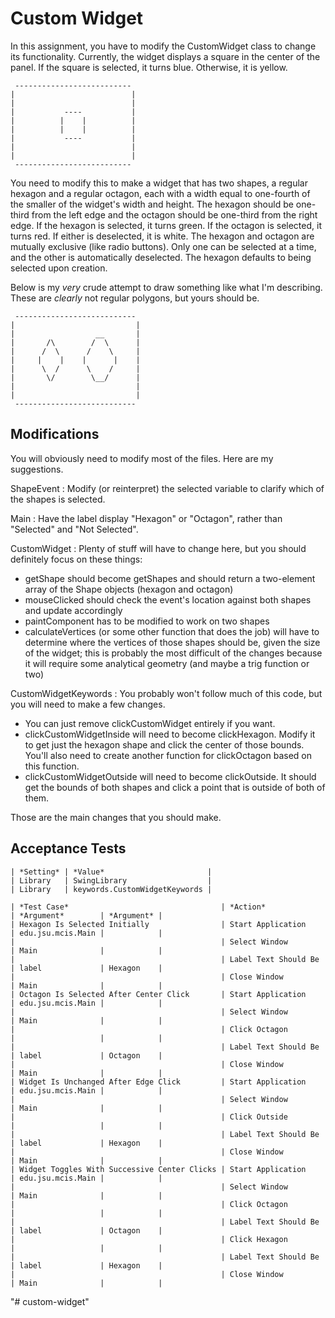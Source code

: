 # Custom Widget
In this assignment, you have to modify the CustomWidget class to change its functionality. Currently, the widget displays a square in the center of the panel. If the square is selected, it turns blue. Otherwise, it is yellow.

     --------------------------
    |                          |
    |                          |
    |           ----           |
    |          |    |          |
    |          |    |          |
    |           ----           |
    |                          |
    |                          |
     -------------------------- 
 
You need to modify this to make a widget that has two shapes, a regular hexagon and a regular octagon, each with a width equal to one-fourth of the smaller of the widget's width and height. The hexagon should be one-third from the left edge and the octagon should be one-third from the right edge. If the hexagon is selected, it turns green. If the octagon is selected, it turns red. If either is deselected, it is white. The hexagon and octagon are mutually exclusive (like radio buttons). Only one can be selected at a time, and the other is automatically deselected. The hexagon defaults to being selected upon creation.

Below is my *very* crude attempt to draw something like what I'm describing. These are *clearly* not regular polygons, but yours should be.

     ---------------------------
    |                           |
    |                  __       |
    |       /\        /  \      |
    |      /  \      /    \     |
    |     |    |    |      |    |
    |      \  /      \    /     |
    |       \/        \__/      |
    |                           |
    |                           |
     --------------------------- 
     

## Modifications
You will obviously need to modify most of the files. Here are my suggestions.

ShapeEvent
: Modify (or reinterpret) the selected variable to clarify which of the shapes is selected.

Main
: Have the label display "Hexagon" or "Octagon", rather than "Selected" and "Not Selected".

CustomWidget
: Plenty of stuff will have to change here, but you should definitely focus on these things:
  
  * getShape should become getShapes and should return a two-element array of the Shape objects (hexagon and octagon)
  * mouseClicked should check the event's location against both shapes and update accordingly
  * paintComponent has to be modified to work on two shapes
  * calculateVertices (or some other function that does the job) will have to determine where the vertices of those shapes should be, given the size of the widget; this is probably the most difficult of the changes because it will require some analytical geometry (and maybe a trig function or two)
  
CustomWidgetKeywords
: You probably won't follow much of this code, but you will need to make a few changes.

  * You can just remove clickCustomWidget entirely if you want.
  * clickCustomWidgetInside will need to become clickHexagon. Modify it to get just the hexagon shape and click the center of those bounds. You'll also need to create another function for clickOctagon based on this function.
  * clickCustomWidgetOutside will need to become clickOutside. It should get the bounds of both shapes and click a point that is outside of both of them.

Those are the main changes that you should make.


## Acceptance Tests

    | *Setting* | *Value*                       |
    | Library   | SwingLibrary                  |
    | Library   | keywords.CustomWidgetKeywords |

    | *Test Case*                                  | *Action*             | *Argument*        | *Argument* |
    | Hexagon Is Selected Initially                | Start Application    | edu.jsu.mcis.Main |            |
    |                                              | Select Window        | Main              |            |
    |                                              | Label Text Should Be | label             | Hexagon    |
    |                                              | Close Window         | Main              |            |
    | Octagon Is Selected After Center Click       | Start Application    | edu.jsu.mcis.Main |            |
    |                                              | Select Window        | Main              |            |
    |                                              | Click Octagon        |                   |            |
    |                                              | Label Text Should Be | label             | Octagon    |
    |                                              | Close Window         | Main              |            |
    | Widget Is Unchanged After Edge Click         | Start Application    | edu.jsu.mcis.Main |            |
    |                                              | Select Window        | Main              |            |
    |                                              | Click Outside        |                   |            |
    |                                              | Label Text Should Be | label             | Hexagon    |
    |                                              | Close Window         | Main              |            |
    | Widget Toggles With Successive Center Clicks | Start Application    | edu.jsu.mcis.Main |            |
    |                                              | Select Window        | Main              |            |
    |                                              | Click Octagon        |                   |            |
    |                                              | Label Text Should Be | label             | Octagon    |
    |                                              | Click Hexagon        |                   |            |
    |                                              | Label Text Should Be | label             | Hexagon    |
    |                                              | Close Window         | Main              |            |
     
"# custom-widget" 
